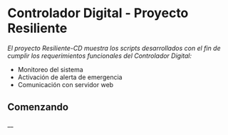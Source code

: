 # Controlador Digital - Proyecto Resiliente
_El proyecto Resiliente-CD muestra los scripts desarrollados con el fin de cumplir los requerimientos funcionales
del Controlador Digital:_
* Monitoreo del sistema
* Activación de alerta de emergencia
* Comunicación con servidor web

## Comenzando
__	
